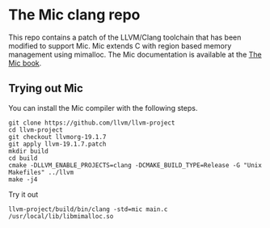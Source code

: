 # The Mic clang repo

This repo contains a patch of the LLVM/Clang toolchain that has been modified to support  Mic. 
Mic extends C with region based memory management using mimalloc.
The Mic documentation is available at the
[The Mic book](https://mic-lang.github.io/).

## Trying out Mic

You can install the Mic compiler with the following steps.

```
git clone https://github.com/llvm/llvm-project 
cd llvm-project
git checkout llvmorg-19.1.7
git apply llvm-19.1.7.patch
mkdir build
cd build
cmake -DLLVM_ENABLE_PROJECTS=clang -DCMAKE_BUILD_TYPE=Release -G "Unix Makefiles" ../llvm
make -j4
```

Try it out

```
llvm-project/build/bin/clang -std=mic main.c /usr/local/lib/libmimalloc.so
```